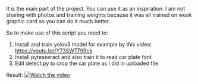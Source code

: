 It is the main part of the project. You can use it as an inspiration. I am not sharing with photos and training weights because it was all trained on weak graphic card so you can do it much better.

So to make use of this script you need to:
1) Install and train yolov3 model for example by this video: https://youtu.be/Y73SWT79Rck
2) Install pytesseract and also train it to read car plate font
3) Edit detect.py to crop the car plate as I did in uploaded file

Result:
[![Watch the video](https://img.youtube.com/vi/i6bB8Y78A8o/maxresdefault.jpg)](https://youtu.be/i6bB8Y78A8o)

